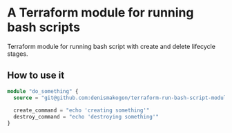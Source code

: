 # A Terraform module for running bash scripts
Terraform module for running bash script with create and delete lifecycle stages.

## How to use it

```terraform
module "do_something" {
  source = "git@github.com:denismakogon/terraform-run-bash-script-module.git?ref=main"
  
  create_command = "echo 'creating something'"
  destroy_command = "echo 'destroying something'"
}
```
